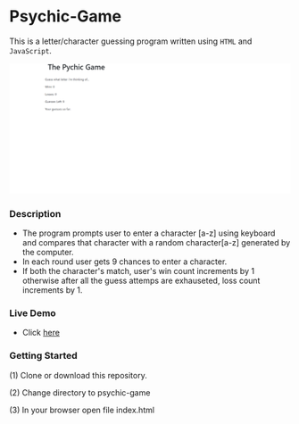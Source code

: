 # Psychic-Game
This is a letter/character guessing program written using `HTML` and `JavaScript`.

![](./psychicgame.PNG)

### Description
* The program prompts user to enter a character [a-z] using keyboard and compares that character with a random character[a-z] generated by the computer.
* In each round user gets 9 chances to enter a character.
* If both the character's match, user's win count increments by 1 otherwise after all the guess attemps are exhauseted, loss count increments by 1.

### Live Demo
* Click [here ](https://pshegde123.github.io/Psychic-Game.github.io/) 


### Getting Started
(1)  Clone or download this repository.

(2) Change directory to psychic-game

(3) In your browser open file index.html


